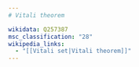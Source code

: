 ```yaml
---
# Vitali theorem

wikidata: Q257387
msc_classification: "28"
wikipedia_links:
  - "[[Vitali set|Vitali theorem]]"
---
```

